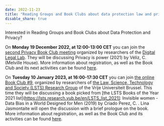 ```yaml
---
date: 2022-11-23
title: "Reading Groups and Book Clubs about data protection law and privacy in December 2022 and January 2023"
disable_share: true
---
```


Interested in Reading Groups and Book Clubs about Data Protection and Privacy?

On **Monday 19 December 2022, at 12:00-13:00 CET** you can join the [second Privacy Book Club meeting](https://www.sectorplandls.nl/wordpress/privacy-book-club/) organized by researchers of the [Digital Legal Lab](https://www.sectorplandls.nl/wordpress/). 
They will be discussing Privacy is power (2021) by Véliz, C. (Melville House). More information about registration, as well as the Book Club and its next 
activities can be found [here](https://www.sectorplandls.nl/wordpress/privacy-book-club/).

On **Tuesday 10 January 2023, at 16:00-17:30 CET** you can join [the online Book Club #9](https://lsts.research.vub.be/en/20220920), organized by researchers of [the Law, Science, Technology and 
Society (LSTS) Research Group](https://lsts.research.vub.be/en) of the Vrije Universiteit Brussel. This time they will be discussing a book picked from [the LSTS Books of the Year 2021 
list](https://lsts.research.vub.be/en/LSTS_list_2021]: Invisible women - Data Bias in a World Designed for Men (2019) by Criado Perez, C. . Lina Jasmontaite will open the discussion with a brief 
prologue on the book.  More information about registration, as well as the Book Club and its activities can be found [here](https://lsts.research.vub.be/en/20220920).

